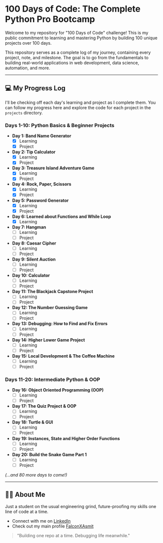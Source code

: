 # 100 Days of Code: The Complete Python Pro Bootcamp

Welcome to my repository for "100 Days of Code" challenge! This is my public commitment to learning and mastering Python by building 100 unique projects over 100 days.

This repository serves as a complete log of my journey, containing every project, note, and milestone. The goal is to go from the fundamentals to building real-world applications in web development, data science, automation, and more.

---

## 💻 My Progress Log

I'll be checking off each day's learning and project as I complete them. You can follow my progress here and explore the code for each project in the `projects` directory.

### Days 1-10: Python Basics & Beginner Projects
- **Day 1: Band Name Generator**
  - [x] Learning
  - [x] Project
- **Day 2: Tip Calculator**
  - [x] Learning
  - [x] Project
- **Day 3: Treasure Island Adventure Game**
  - [x] Learning
  - [x] Project
- **Day 4: Rock, Paper, Scissors**
  - [x] Learning
  - [x] Project
- **Day 5: Password Generator**
  - [x] Learning
  - [x] Project
- **Day 6: Learned about Functions and While Loop**
  - [x] Learning
- **Day 7: Hangman**
  - [ ] Learning
  - [ ] Project
- **Day 8: Caesar Cipher**
  - [ ] Learning
  - [ ] Project
- **Day 9: Silent Auction**
  - [ ] Learning
  - [ ] Project
- **Day 10: Calculator**
  - [ ] Learning
  - [ ] Project

- **Day 11: The Blackjack Capstone Project**
  - [ ] Learning
  - [ ] Project
- **Day 12: The Number Guessing Game**
  - [ ] Learning
  - [ ] Project
- **Day 13: Debugging: How to Find and Fix Errors**
  - [ ] Learning
  - [ ] Project
- **Day 14: Higher Lower Game Project**
  - [ ] Learning
  - [ ] Project
- **Day 15: Local Development & The Coffee Machine**
  - [ ] Learning
  - [ ] Project

### Days 11-20: Intermediate Python & OOP
- **Day 16: Object Oriented Programming (OOP)**
  - [ ] Learning
  - [ ] Project
- **Day 17: The Quiz Project & OOP**
  - [ ] Learning
  - [ ] Project
- **Day 18: Turtle & GUI**
  - [ ] Learning
  - [ ] Project
- **Day 19: Instances, State and Higher Order Functions**
  - [ ] Learning
  - [ ] Project
- **Day 20: Build the Snake Game Part 1**
  - [ ] Learning
  - [ ] Project

*(...and 80 more days to come!)*

---

## 👨‍💻 About Me

Just a student on the usual engineering grind, future-proofing my skills one line of code at a time.

* Connect with me on [LinkedIn](https://www.linkedin.com/in/asmit-kumar-394097330/)
* Check out my main profile [FalconXAsmit](https://github.com/FalconXAsmit)

> "Building one repo at a time. Debugging life meanwhile."